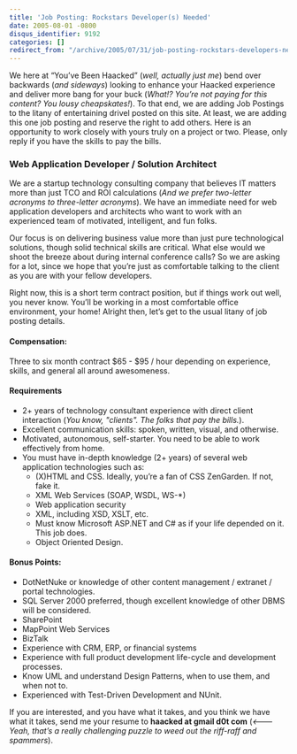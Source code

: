 ```yaml
---
title: 'Job Posting: Rockstars Developer(s) Needed'
date: 2005-08-01 -0800
disqus_identifier: 9192
categories: []
redirect_from: "/archive/2005/07/31/job-posting-rockstars-developers-needed.aspx/"
---
```


We here at “You’ve Been Haacked” (*well, actually just me*) bend over
backwards (*and sideways*) looking to enhance your Haacked experience
and deliver more bang for your buck (*What!? You’re not paying for this
content? You lousy cheapskates!*). To that end, we are adding Job
Postings to the litany of entertaining drivel posted on this site. At
least, we are adding this one job posting and reserve the right to add
others. Here is an opportunity to work closely with yours truly on a
project or two. Please, only reply if you have the skills to pay the
bills.

### Web Application Developer / Solution Architect

We are a startup technology consulting company that believes IT matters
more than just TCO and ROI calculations (*And we prefer two-letter
acronyms to three-letter acronyms*). We have an immediate need for web
application developers and architects who want to work with an
experienced team of motivated, intelligent, and fun folks.

Our focus is on delivering business value more than just pure
technological solutions, though solid technical skills are critical.
What else would we shoot the breeze about during internal conference
calls? So we are asking for a lot, since we hope that you’re just as
comfortable talking to the client as you are with your fellow
developers.

Right now, this is a short term contract position, but if things work
out well, you never know. You’ll be working in a most comfortable office
environment, your home! Alright then, let’s get to the usual litany of
job posting details.

#### Compensation:

Three to six month contract \$65 - \$95 / hour depending on experience,
skills, and general all around awesomeness.

#### Requirements

-   2+ years of technology consultant experience with direct client
    interaction (*You know, "clients". The folks that pay the bills.*).
-   Excellent communication skills: spoken, written, visual, and
    otherwise.
-   Motivated, autonomous, self-starter. You need to be able to work
    effectively from home.
-   You must have in-depth knowledge (2+ years) of several web
    application technologies such as:
    -   (X)HTML and CSS. Ideally, you’re a fan of CSS ZenGarden. If not,
        fake it.
    -   XML Web Services (SOAP, WSDL, WS-\*)
    -   Web application security
    -   XML, including XSD, XSLT, etc.
    -   Must know Microsoft ASP.NET and C\# as if your life depended on
        it. This job does.
    -   Object Oriented Design.

#### Bonus Points:

-   DotNetNuke or knowledge of other content management / extranet /
    portal technologies.
-   SQL Server 2000 preferred, though excellent knowledge of other DBMS
    will be considered.
-   SharePoint
-   MapPoint Web Services
-   BizTalk
-   Experience with CRM, ERP, or financial systems
-   Experience with full product development life-cycle and development
    processes.
-   Know UML and understand Design Patterns, when to use them, and when
    not to.
-   Experienced with Test-Driven Development and NUnit.

If you are interested, and you have what it takes, and you think we have
what it takes, send me your resume to **haacked at gmail d0t com**
(*\<--- Yeah, that’s a really challenging puzzle to weed out the
riff-raff and spammers*).

